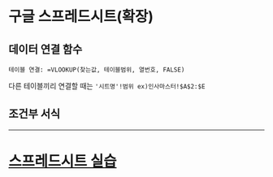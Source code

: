 # 구글 스프레드시트(확장)

## 데이터 연결 함수

```
테이블 연결: =VLOOKUP(찾는값, 테이블범위, 열번호, FALSE)
```
다른 테이블끼리 연결할 때는 `'시트명'!범위 ex)인사마스터!$A$2:$E`

## 조건부 서식



---
# [스프레드시트 실습](https://docs.google.com/spreadsheets/d/1q2gX7Lei30D8EWGD0qL4kY7NvwcctnOW4k4GSB5c9Rk/edit?gid=307979529#gid=307979529)